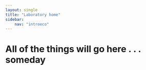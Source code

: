 ```yaml
---
layout: single
title: "Laboratory home"
sidebar:
    nav: "introeco"
---
```


# All of the things will go here . . . someday